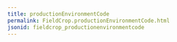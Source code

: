 ```yaml
---
title: productionEnvironmentCode
permalink: FieldCrop.productionEnvironmentCode.html
jsonid: fieldcrop_productionenvironmentcode
---
```


